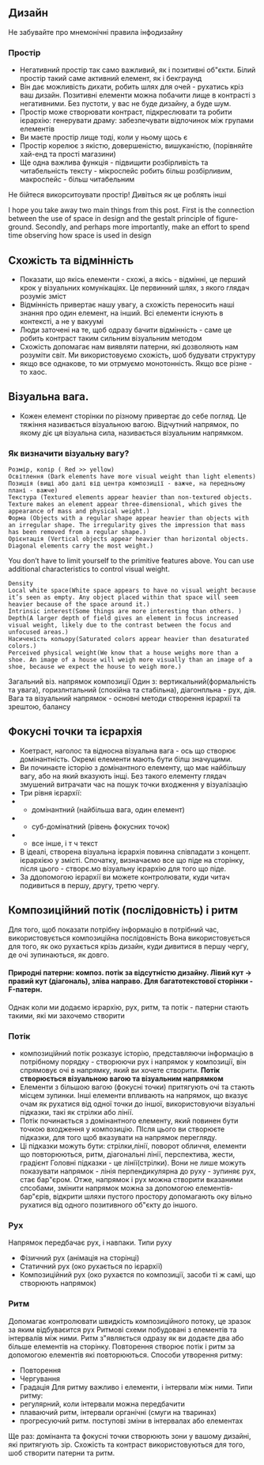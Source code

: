 
## Дизайн

Не забувайте про мнемонічні правила інфодизайну

### Простір 
- Негативний простір так само важливий, як і позитивні об"єкти. Білий простір такий саме активний елемент, як і бекграунд
- Він дає можливість дихати, робить шлях для очей - рухатись кріз ваш дизайн. Позитивні елементи можна побачити лище в 
контрасті з негативними. Без пустоти, у вас не буде дизайну, а буде шум.
- Простір може створювати контраст, підкреслювати та робити ієрархію: генерувати драму: забезпечувати відпочинок між групами
елементів
- Ви маєте простір лище тоді, коли у ньому щось є
- Простір корелює з якістю, довершеністю, вишуканістю, (порівняйте хай-енд та прості магазини)
- Ще одна важлива функція - підвищити розбірливість та читабельність тексту - мікроспейс робить більш розбірливим, макроспейс - більш читабельним

Не бійтеся викорситоувати простір! Дивіться як це роблять інші

I hope you take away two main things from this post. First is the connection between the use of space in design and the gestalt principle of figure-ground. 
Secondly, and perhaps more importantly, make an effort to spend time observing how space is used in design

## Схожість та відмінність

- Показати, що якісь елементи - схожі, а якісь - відмінні, це перший крок у візуальних комунікаціях. Це первинний шлях,
з якого глядач розуміє зміст
- Відмінність привертає нашу увагу, а схожість переносить наші знання про один елемент, на інший. Всі елементи існують в контексті, а не у вакуумі
- Люди заточені на те, щоб одразу бачити відмінність - саме це робить контраст таким сильним візуальним методом  
- Схожість допомагає нам виявляти патерни, які дозволяють нам розуміти світ. Ми використовуємо схожість, шоб будувати структуру
- якщо все однакове, то ми отрмуємо монотонність. Якщо все різне - то хаос.

## Візуальна вага.
- Кожен елемент сторінки по різному привертає до себе погляд. Це тяжіння називається візуальною вагою. Відчутний напрямок, по якому діє ця візуальна сила, називається візуальним напрямком.


### Як визначити візуальну вагу? 
    Розмір, колір ( Red >> yellow)
    Освітлення (Dark elements have more visual weight than light elements)
    Позиція (вищі або далі від центра композиції - важче, на передньому плані - важче)
    Текстура (Textured elements appear heavier than non-textured objects. Texture makes an element appear three-dimensional, which gives the appearance of mass and physical weight.)
    Форма (Objects with a regular shape appear heavier than objects with an irregular shape. The irregularity gives the impression that mass has been removed from a regular shape.)
    Орієнтація (Vertical objects appear heavier than horizontal objects. Diagonal elements carry the most weight.)

You don’t have to limit yourself to the primitive features above. You can use additional characteristics to control visual weight.

    Density
    Local white space(White space appears to have no visual weight because it’s seen as empty. Any object placed within that space will seem heavier because of the space around it.)
    Intrinsic interest(Some things are more interesting than others. )
    Depth(A larger depth of field gives an element in focus increased visual weight, likely due to the contrast between the focus and unfocused areas.)
    Насиченість кольору(Saturated colors appear heavier than desaturated colors.)
    Perceived physical weight(We know that a house weighs more than a shoe. An image of a house will weigh more visually than an image of a shoe, because we expect the house to weigh more.)

Загальний віз. напрямок композиції 
Один з: вертикальний(формальність та увага), горизлнтальний (спокійна та стабільна), діагонпльна - рух, дія.
Вага та візуальний напрямок - основні методи створення ієрархії та зрештою, балансу

## Фокусні точки та ієрархія
- Коетраст, наголос та відносна візуальна вага - ось що створює домінантність. Окремі елементи мають бути білш значущими.
- Ви починаєте історію з домінантного елементу, що має найбільшу вагу, або на який вказують інщі. Без такого елементу глядач змушений витрачати час на пошук точки входження у візуалізацію
- Три рівня ієрархії:
- - домінантний (найбільша вага, один елемент)
- - суб-домінатний (рівень фокусних точок)
- - все інше, і т ч текст
- В ідеалі, створена візуальна ієрархія повинна співпадати з концепт. ієрархією у змісті. Спочатку, визначаємо все що піде на сторінку, після цього - створє.мо візуальну ієрархію для того що піде.
- За ддопомогою ієрархії ви можете контролювати, куди читач подивиться в першу, другу, третю чергу.

## Композиційний потік (послідовність) і ритм
Для того, щоб показати потрібну інформацію в потрібний час, використовується композиційна послідовність
Вона використовується для того, як око рухається крізь дизайн, куди дивитися в першу чергу, де очі зупинаються, як довго.

#### Природні патерни: композ. потік за відсутністю дизайну. Лівий кут -> правий кут (діагональ), зліва направо. Для багатотекстової сторінки - F-патерн.
Однак коли ми додаємо ієрархію, рух, ритм, та потік - патерни стають такими, які ми захочемо створити

### Потік
* композиційний потік розказує історію, представляючи інформацію в потрібному порядку - створюючи рух і напрямок у композиції, він спрямовує очі в напрямку, який ви хочете створити. __Потік створюється візуальною вагою та візуальним напрямком__
* Елементи з більшою вагою (фокусні точки) притягують очі та стають місцем зупинки. Інші елементи впливають на напрямок, що вказує очам як рухатися від одної точки до іншої, використовуючи візуальні підказки, такі як стрілки або лінії.
* Потік починається з домінантного елементу, який повинен бути точкою входження у композицію. ПІсля цього ви створюєте підказки, для того щоб вказувати на напрямок перегляду.
* Ці підказки можуть бути: стрілки,лінії, поворот обличчя, елементи що повторюються, ритм, діагональні лінії, перспектива, жести, градієнт
Головні підказки - це лінії(стрілки). Вони не лише можуть показувати напрямок -  лінія перпендикулярна до руху - зупиняє рух, стає бар"єром. Отже, напрямок і рух можна створити вказаними спсобами, змінити напрямок можна за допомогою елементів-бар"єрів, відкрити шляхи пустого простору допомагають оку вільно рухатися від одного позитивного об"єкту до іншого.

### Рух
Напрямок передбачає рух, і навпаки. Типи руху
- Фізичний рух (анімація на сторінці)
- Статичний рух (око рухається по ієрархії)
- Композиційний рух (око рухаєтся по композиції, засоби ті ж самі, що створюють напрямок)

### Ритм
Допомагає контролювати швидкість композиційного потоку, це зразок за яким відбуваєится рух
Ритмові схеми побудовані з елементів та інтервалів між ними. Ритм з"являється одразу як ви додаєте два або більше елементів на сторінку. Повторення створює потік і ритм за допомогою елементів які повторюються. Способи утворення ритму:
- Повторення
- Чергування
- Градація
Для ритму важливо і елементи, і інтервали між ними. Типи ритму:
- регулярний, коли інтервали можна передбачити
- плаваючий ритм, інтервали органічні (смуги на тваринах)
- прогресуючий ритм. поступові зміни в інтервалах або елементах


Ще раз: домінанта та фокусні точки створюють зони у вашому дизайні, які притягують зір. Схожість та контраст використовуються для того, шоб створити патерни та ритм.





